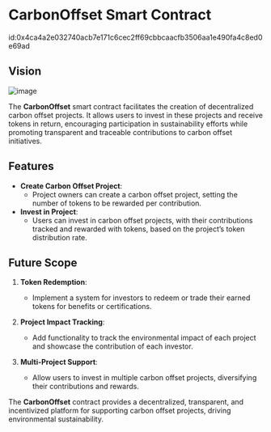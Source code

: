 # CarbonOffset Smart Contract
id:0x4ca4a2e032740acb7e171c6cec2ff69cbbcaacfb3506aa1e490fa4c8ed0e69ad
## Vision
![image](https://github.com/user-attachments/assets/7d609947-5d00-4571-9b55-40715b02c076)

The **CarbonOffset** smart contract facilitates the creation of decentralized carbon offset projects. It allows users to invest in these projects and receive tokens in return, encouraging participation in sustainability efforts while promoting transparent and traceable contributions to carbon offset initiatives.

## Features

- **Create Carbon Offset Project**:
  - Project owners can create a carbon offset project, setting the number of tokens to be rewarded per contribution.
- **Invest in Project**:
  - Users can invest in carbon offset projects, with their contributions tracked and rewarded with tokens, based on the project’s token distribution rate.

## Future Scope

1. **Token Redemption**:

   - Implement a system for investors to redeem or trade their earned tokens for benefits or certifications.

2. **Project Impact Tracking**:

   - Add functionality to track the environmental impact of each project and showcase the contribution of each investor.

3. **Multi-Project Support**:
   - Allow users to invest in multiple carbon offset projects, diversifying their contributions and rewards.

The **CarbonOffset** contract provides a decentralized, transparent, and incentivized platform for supporting carbon offset projects, driving environmental sustainability.
